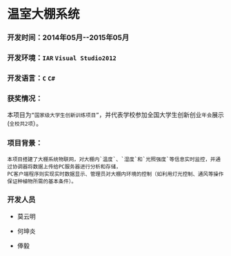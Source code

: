 # 温室大棚系统

### 开发时间：2014年05月--2015年05月
### 开发环境：`IAR` `Visual Studio2012`
### 开发语言：`C` `C#`
### 获奖情况：
   本项目为`“国家级大学生创新训练项目”`，并代表学校参加全国大学生创新创业`年会`展示(`全校共2项`）。
### 项目背景：
    本项目搭建了大棚系统物联网，对大棚内`温度`、`湿度`和`光照强度`等信息实时监控，并通过协调器将数据上传给PC服务器进行分析和存储，
    PC客户端程序则实现实时数据显示、管理员对大棚内环境的控制（如利用灯光控制、通风等操作保证种植物所需的基本条件）。
### 开发人员
  
* 莫云明

* 何坤炎

* 俸毅
